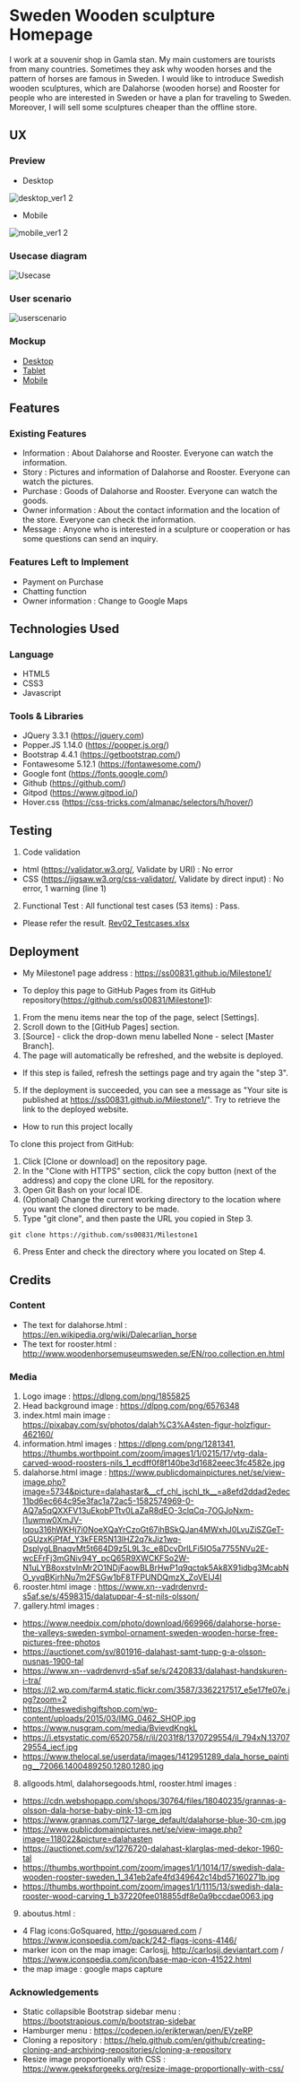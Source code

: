 # Sweden Wooden sculpture Homepage

I work at a souvenir shop in Gamla stan. My main customers are tourists from many countries. Sometimes they ask why wooden horses and the pattern of horses are famous in Sweden. I would like to introduce Swedish wooden sculptures, which are Dalahorse (wooden horse) and Rooster for people who are interested in Sweden or have a plan for traveling to Sweden. Moreover, I will sell some sculptures cheaper than the offline store.
 
## UX

### Preview
- Desktop 

![desktop_ver1 2](https://user-images.githubusercontent.com/53374745/77466148-22280d80-6e0a-11ea-948c-45560edbd082.PNG)

- Mobile 

![mobile_ver1 2](https://user-images.githubusercontent.com/53374745/77622534-babfaa00-6f3e-11ea-8d26-1d271243d10f.PNG)

### Usecase diagram
![Usecase](https://user-images.githubusercontent.com/53374745/76595465-f8aede00-64fb-11ea-9a6f-0246bb1391b4.png)

### User scenario
![userscenario](https://user-images.githubusercontent.com/53374745/76596366-462c4a80-64fe-11ea-8071-834c59495b6b.png)


### Mockup
- [Desktop](https://github.com/ss00831/Milestone1/blob/master/assets/mockup/MS1.pdf)
- [Tablet](https://github.com/ss00831/Milestone1/blob/master/assets/mockup/MS1-tablet.pdf)
- [Mobile](https://github.com/ss00831/Milestone1/blob/master/assets/mockup/MS1-mobile.pdf)

## Features
 
### Existing Features
- Information : About Dalahorse and Rooster. Everyone can watch the information.
- Story : Pictures and information of Dalahorse and Rooster. Everyone can watch the pictures.
- Purchase : Goods of Dalahorse and Rooster. Everyone can watch the goods.
- Owner information : About the contact information and the location of the store. Everyone can check the information.
- Message : Anyone who is interested in a sculpture or cooperation or has some questions can send an inquiry.

### Features Left to Implement
- Payment on Purchase 
- Chatting function
- Owner information : Change to Google Maps

## Technologies Used

### Language

- HTML5
- CSS3 
- Javascript

### Tools & Libraries
- JQuery 3.3.1 (https://jquery.com)
- Popper.JS 1.14.0 (https://popper.js.org/)
- Bootstrap 4.4.1 (https://getbootstrap.com/)
- Fontawesome 5.12.1 (https://fontawesome.com/)
- Google font (https://fonts.google.com/)
- Github (https://github.com/)
- Gitpod (https://www.gitpod.io/)
- Hover.css (https://css-tricks.com/almanac/selectors/h/hover/)


## Testing

1. Code validation
- html (https://validator.w3.org/, Validate by URI) : No error
- CSS (https://jigsaw.w3.org/css-validator/, Validate by direct input) : No error, 1 warning (line 1)

2. Functional Test : All functional test cases (53 items) : Pass.
- Please refer the result.
[Rev02_Testcases.xlsx](https://github.com/ss00831/Milestone1/files/4385742/Rev02_Testcases.xlsx)


## Deployment

- My Milestone1 page address : https://ss00831.github.io/Milestone1/

- To deploy this page to GitHub Pages from its GitHub repository(https://github.com/ss00831/Milestone1):
1. From the menu items near the top of the page, select [Settings].
2. Scroll down to the [GitHub Pages] section.
3. [Source] - click the drop-down menu labelled None - select [Master Branch].
4. The page will automatically be refreshed, and the website is deployed.
- If this step is failed, refresh the settings page and try again the "step 3".
5. If the deployment is succeeded, you can see a message as "Your site is published at https://ss00831.github.io/Milestone1/". Try to retrieve the link to the deployed website.

- How to run this project locally

To clone this project from GitHub:
1. Click [Clone or download] on the repository page.
2. In the "Clone with HTTPS" section, click the copy button (next of the address) and copy the clone URL for the repository.
3. Open Git Bash on your local IDE.
4. (Optional) Change the current working directory to the location where you want the cloned directory to be made.
5. Type "git clone", and then paste the URL you copied in Step 3.
```
git clone https://github.com/ss00831/Milestone1
```
6. Press Enter and check the directory where you located on Step 4.


## Credits

### Content
- The text for dalahorse.html : https://en.wikipedia.org/wiki/Dalecarlian_horse
- The text for rooster.html : http://www.woodenhorsemuseumsweden.se/EN/roo.collection.en.html

### Media
1. Logo image : https://dlpng.com/png/1855825
2. Head background image : https://dlpng.com/png/6576348
3. index.html main image : https://pixabay.com/sv/photos/dalah%C3%A4sten-figur-holzfigur-462160/
4. information.html images : https://dlpng.com/png/1281341, https://thumbs.worthpoint.com/zoom/images1/1/0215/17/vtg-dala-carved-wood-roosters-nils_1_ecdff0f8f140be3d1682eeec3fc4582e.jpg
5. dalahorse.html image : https://www.publicdomainpictures.net/se/view-image.php?image=5734&picture=dalahastar&__cf_chl_jschl_tk__=a8efd2ddad2edec11bd6ec664c95e3fac1a72ac5-1582574969-0-AQ7a5qQXXFV13uEkobPTtv0LaZaR8dEO-3clqCq-7OGJoNxm-l1uwmw0XmJV-lqou316hWKHj7i0NoeXQaYrCzoGt67ihBSkQJan4MWxhJ0LvuZiSZGeT-oGUzxKjPfAf_Y3kFER5N13lHZ2q7kJiz1wq-DsplygLBnaqvMt5t664D9z5L9L3c_e8DcvDrlLFi5IO5a7755NVu2E-wcEFrFj3mGNiv94Y_pcQ65R9XWCKFSo2W-N1uLYB8oxstvlnMr2O1NDjFaowBLBrHwP1q9qctqk5Ak8X91idbg3McabNO_yvqBKjrhNu7m2FSGw1bF8TFPUNDQmzX_ZoVEIJ4I
6. rooster.html image :  https://www.xn--vadrdenvrd-s5af.se/s/4598315/dalatuppar-4-st-nils-olsson/
7. gallery.html images : 
 - https://www.needpix.com/photo/download/669966/dalahorse-horse-the-valleys-sweden-symbol-ornament-sweden-wooden-horse-free-pictures-free-photos
 - https://auctionet.com/sv/801916-dalahast-samt-tupp-g-a-olsson-nusnas-1900-tal
 - https://www.xn--vadrdenvrd-s5af.se/s/2420833/dalahast-handskuren-i-tra/
 - https://i2.wp.com/farm4.static.flickr.com/3587/3362217517_e5e17fe07e.jpg?zoom=2
 - https://theswedishgiftshop.com/wp-content/uploads/2015/03/IMG_0462_SHOP.jpg
 - https://www.nusgram.com/media/BvievdKngkL
 - https://i.etsystatic.com/6520758/r/il/2031f8/1370729554/il_794xN.1370729554_iecf.jpg
 - https://www.thelocal.se/userdata/images/1412951289_dala_horse_painting__72066.1400489250.1280.1280.jpg
8. allgoods.html, dalahorsegoods.html, rooster.html images :
 - https://cdn.webshopapp.com/shops/30764/files/18040235/grannas-a-olsson-dala-horse-baby-pink-13-cm.jpg
 - https://www.grannas.com/127-large_default/dalahorse-blue-30-cm.jpg
 - https://www.publicdomainpictures.net/se/view-image.php?image=118022&picture=dalahasten	
 - https://auctionet.com/sv/1276720-dalahast-klarglas-med-dekor-1960-tal
 - https://thumbs.worthpoint.com/zoom/images1/1/1014/17/swedish-dala-wooden-rooster-sweden_1_341eb2afe4fd349642c14bd57160271b.jpg
 - https://thumbs.worthpoint.com/zoom/images1/1/1115/13/swedish-dala-rooster-wood-carving_1_b37220fee018855df8e0a9bccdae0063.jpg
9. aboutus.html : 
 - 4 Flag icons:GoSquared, http://gosquared.com / https://www.iconspedia.com/pack/242-flags-icons-4146/
 - marker icon on the map image: Carlosjj, http://carlosjj.deviantart.com / https://www.iconspedia.com/icon/base-map-icon-41522.html
 - the map image : google maps capture

### Acknowledgements

- Static collapsible Bootstrap sidebar menu : https://bootstrapious.com/p/bootstrap-sidebar
- Hamburger menu : https://codepen.io/erikterwan/pen/EVzeRP
- Cloning a repository : https://help.github.com/en/github/creating-cloning-and-archiving-repositories/cloning-a-repository
- Resize image proportionally with CSS : https://www.geeksforgeeks.org/resize-image-proportionally-with-css/